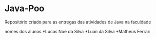# Java-Poo
Repositório criado para as entregas das atividades de Java na faculdade

nomes dos alunos
*Lucas Noe da Silva
*Luan da Silva
*Matheus Ferrari
